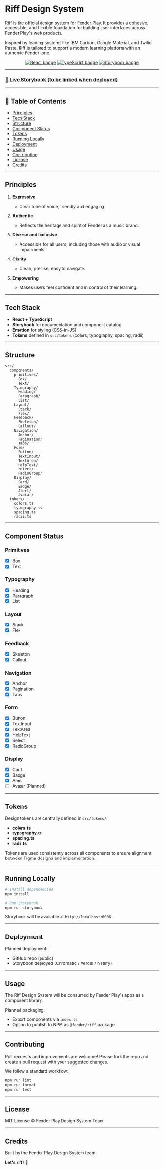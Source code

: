 # Riff Design System

Riff is the official design system for [Fender Play](https://www.fender.com/play). It provides a cohesive, accessible, and flexible foundation for building user interfaces across Fender Play's web products.

Inspired by leading systems like IBM Carbon, Google Material, and Twilio Paste, Riff is tailored to support a modern learning platform with an authentic Fender tone.

<div align="center">

[![React badge](https://img.shields.io/badge/made%20with-react-red?style=plastic\&logo=react)](https://react.dev/)
[![TypeScript badge](https://img.shields.io/badge/built%20with-typescript-blue?style=plastic\&logo=typescript)](https://www.typescriptlang.org/)
[![Storybook badge](https://img.shields.io/badge/documented%20with-storybook-orange?style=plastic\&logo=storybook)](https://storybook.js.org/)

</div>

---

### [🚀 Live Storybook (to be linked when deployed)]()

---

## 📑 Table of Contents

* [Principles](#principles)
* [Tech Stack](#tech-stack)
* [Structure](#structure)
* [Component Status](#component-status)
* [Tokens](#tokens)
* [Running Locally](#running-locally)
* [Deployment](#deployment)
* [Usage](#usage)
* [Contributing](#contributing)
* [License](#license)
* [Credits](#credits)

---

## Principles

1. **Expressive**

   * Clear tone of voice, friendly and engaging.
2. **Authentic**

   * Reflects the heritage and spirit of Fender as a music brand.
3. **Diverse and Inclusive**

   * Accessible for all users, including those with audio or visual impairments.
4. **Clarity**

   * Clean, precise, easy to navigate.
5. **Empowering**

   * Makes users feel confident and in control of their learning.

---

## Tech Stack

* **React + TypeScript**
* **Storybook** for documentation and component catalog
* **Emotion** for styling (CSS-in-JS)
* **Tokens** defined in `src/tokens` (colors, typography, spacing, radii)

---

## Structure

```
src/
  components/
    primitives/
      Box/
      Text/
    Typography/
      Heading/
      Paragraph/
      List/
    Layout/
      Stack/
      Flex/
    Feedback/
      Skeleton/
      Callout/
    Navigation/
      Anchor/
      Pagination/
      Tabs/
    Form/
      Button/
      TextInput/
      TextArea/
      HelpText/
      Select/
      RadioGroup/
    Display/
      Card/
      Badge/
      Alert/
      Avatar/
  tokens/
    colors.ts
    typography.ts
    spacing.ts
    radii.ts
```

---

## Component Status

### Primitives

* [x] Box
* [x] Text

### Typography

* [x] Heading
* [x] Paragraph
* [x] List

### Layout

* [x] Stack
* [x] Flex

### Feedback

* [x] Skeleton
* [x] Callout

### Navigation

* [x] Anchor
* [x] Pagination
* [x] Tabs

### Form

* [x] Button
* [x] TextInput
* [x] TextArea
* [x] HelpText
* [x] Select
* [x] RadioGroup

### Display

* [x] Card
* [x] Badge
* [x] Alert
* [ ] Avatar (Planned)

---

## Tokens

Design tokens are centrally defined in `src/tokens/`:

* **colors.ts**
* **typography.ts**
* **spacing.ts**
* **radii.ts**

Tokens are used consistently across all components to ensure alignment between Figma designs and implementation.

---

## Running Locally

```bash
# Install dependencies
npm install

# Run Storybook
npm run storybook
```

Storybook will be available at `http://localhost:6006`

---

## Deployment

Planned deployment:

* GitHub repo (public)
* Storybook deployed (Chromatic / Vercel / Netlify)

---

## Usage

The Riff Design System will be consumed by Fender Play's apps as a component library.

Planned packaging:

* Export components via `index.ts`
* Option to publish to NPM as `@fender/riff` package

---

## Contributing

Pull requests and improvements are welcome! Please fork the repo and create a pull request with your suggested changes.

We follow a standard workflow:

```bash
npm run lint
npm run format
npm run test
```

---

## License

MIT License © Fender Play Design System Team

---

## Credits

Built by the Fender Play Design System team.

**Let's riff!** 🎸
